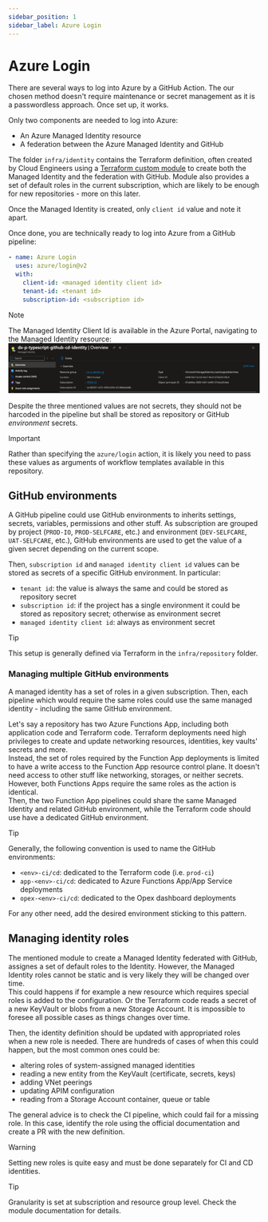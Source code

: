 ```yaml
---
sidebar_position: 1
sidebar_label: Azure Login
---
```


# Azure Login

There are several ways to log into Azure by a GitHub Action. The our chosen method doesn't require maintenance or secret management as it is a passwordless approach. Once set up, it works.

Only two components are needed to log into Azure:

- An Azure Managed Identity resource
- A federation between the Azure Managed Identity and GitHub

The folder `infra/identity` contains the Terraform definition, often created by Cloud Engineers using a [Terraform custom module](https://github.com/pagopa/dx/tree/main/infra/modules/azure_federated_identity_with_github) to create both the Managed Identity and the federation with GitHub. Module also provides a set of default roles in the current subscription, which are likely to be enough for new repositories - more on this later.

Once the Managed Identity is created, only `client id` value and note it apart.

Once done, you are technically ready to log into Azure from a GitHub pipeline:

```yaml
- name: Azure Login
  uses: azure/login@v2
  with:
    client-id: <managed identity client id>
    tenant-id: <tenant id>
    subscription-id: <subscription id>
```

> [!NOTE]
> The Managed Identity Client Id is available in the Azure Portal, navigating to the Managed Identity resource:
> ![Azure Portal showing the client id](image.png)

Despite the three mentioned values are not secrets, they should not be harcoded in the pipeline but shall be stored as repository or GitHub _environment_ secrets.

> [!IMPORTANT]
> Rather than specifying the `azure/login` action, it is likely you need to pass these values as arguments of workflow templates available in this repository.

## GitHub environments

A GitHub pipeline could use GitHub environments to inherits settings, secrets, variables, permissions and other stuff. As subscription are grouped by project (`PROD-IO`, `PROD-SELFCARE`, etc.) and environment (`DEV-SELFCARE`, `UAT-SELFCARE`, etc.), GitHub environments are used to get the value of a given secret depending on the current scope.

Then, `subscription id` and `managed identity client id` values can be stored as secrets of a specific GitHub environment. In particular:

- `tenant id`: the value is always the same and could be stored as repository secret
- `subscription id`: if the project has a single environment it could be stored as repository secret; otherwise as environment secret
- `managed identity client id`: always as environment secret

> [!TIP]
> This setup is generally defined via Terraform in the `infra/repository` folder.

### Managing multiple GitHub environments

A managed identity has a set of roles in a given subscription. Then, each pipeline which would require the same roles could use the same managed identity - including the same GitHub environment.

Let's say a repository has two Azure Functions App, including both application code and Terraform code. Terraform deployments need high privileges to create and update networking resources, identities, key vaults' secrets and more.\
Instead, the set of roles required by the Function App deployments is limited to have a write access to the Function App resource control plane. It doesn't need access to other stuff like networking, storages, or neither secrets. However, both Functions Apps require the same roles as the action is identical.\
Then, the two Function App pipelines could share the same Managed Identity and related GitHub environment, while the Terraform code should use have a dedicated GitHub environment.

> [!TIP]
> Generally, the following convention is used to name the GitHub environments:
>
> - `<env>-ci/cd`: dedicated to the Terraform code (i.e. `prod-ci`)
> - `app-<env>-ci/cd`: dedicated to Azure Functions App/App Service deployments
> - `opex-<env>-ci/cd`: dedicated to the Opex dashboard deployments
>
> For any other need, add the desired environment sticking to this pattern.

## Managing identity roles

The mentioned module to create a Managed Identity federated with GitHub, assignes a set of default roles to the Identity. However, the Managed Identity roles cannot be static and is very likely they will be changed over time.\
This could happens if for example a new resource which requires special roles is added to the configuration. Or the Terraform code reads a secret of a new KeyVault or blobs from a new Storage Account. It is impossible to foresee all possible cases as things changes over time.

Then, the identity definition should be updated with appropriated roles when a new role is needed. There are hundreds of cases of when this could happen, but the most common ones could be:

- altering roles of system-assigned managed identities
- reading a new entity from the KeyVault (certificate, secrets, keys)
- adding VNet peerings
- updating APIM configuration
- reading from a Storage Account container, queue or table

The general advice is to check the CI pipeline, which could fail for a missing role. In this case, identify the role using the official documentation and create a PR with the new definition.

> [!WARNING]
> Setting new roles is quite easy and must be done separately for CI and CD identities.

> [!TIP]
> Granularity is set at subscription and resource group level. Check the module documentation for details.
